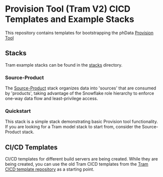 # Provision Tool (Tram V2) CICD Templates and Example Stacks

This repository contains templates for bootstrapping the phData [Provision Tool](https://toolkit.phdata.io/resources/documentation/toolkit-cli/provision/provision)


## Stacks

Tram example stacks can be found in the [stacks](./stacks) directory.

### Source-Product

The [Source-Product](./stacks/source-product) stack organizes data into 'sources' that are consumed by 'products', taking advantage of the Snowflake role hierarchy to enforce one-way data flow and least-privilege access.

### Quickstart

This stack is a simple stack demonstrating basic Provision tool functionality. If you are looking for a Tram model stack to start from, consider the Source-Product stack.

## CI/CD Templates

CI/CD templates for different build servers are being created. While they are being created, you can use the old Tram CICD templates from the [Tram CICD template repository](https://github.com/phdata/tram-cicd-template/) as a starting point.

